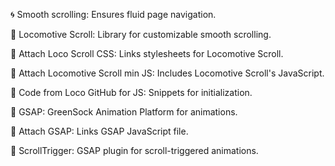 🌀 Smooth scrolling: Ensures fluid page navigation.

🚂 Locomotive Scroll: Library for customizable smooth scrolling.

🎨 Attach Loco Scroll CSS: Links stylesheets for Locomotive Scroll.

🔌 Attach Locomotive Scroll min JS: Includes Locomotive Scroll's JavaScript.

📝 Code from Loco GitHub for JS: Snippets for initialization.

🌟 GSAP: GreenSock Animation Platform for animations.

🔗 Attach GSAP: Links GSAP JavaScript file.

🚀 ScrollTrigger: GSAP plugin for scroll-triggered animations.
